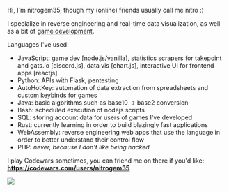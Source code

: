 Hi, I'm nitrogem35, though my (online) friends usually call me nitro :)

I specialize in reverse engineering and real-time data visualization, as well as a bit of [game development](https://discord.gg/usNUSZAXGc).

Languages I've used:
- JavaScript: game dev [node.js/vanilla], statistics scrapers for takepoint and gats.io [discord.js], data vis [chart.js], interactive UI for frontend apps [reactjs]
- Python: APIs with Flask, pentesting
- AutoHotKey: automation of data extraction from spreadsheets and custom keybinds for games
- Java: basic algorithms such as base10 -> base2 conversion
- Bash: scheduled execution of nodejs scripts
- SQL: storing account data for users of games I've developed
- Rust: currently learning in order to build blazingly fast applications
- WebAssembly: reverse engineering web apps that use the language in order to better understand their control flow
- PHP: *never, because I don't like being hacked.*

I play Codewars sometimes, you can friend me on there if you'd like: **https://codewars.com/users/nitrogem35**

<img src="https://www.codewars.com/users/nitrogem35/badges/large">
